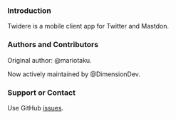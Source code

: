 ### Introduction

Twidere is a mobile client app for Twitter and Mastdon.

### Authors and Contributors

Original author: @mariotaku.

Now actively maintained by @DimensionDev.

### Support or Contact

Use GitHub [issues](https://github.com/TwidereProject/Twidere-Android/issues).

